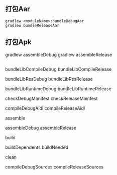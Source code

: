 ## 打包Aar
```
gradlew <moduleName>:bundleDebugAar  
gradlew bundleReleaseAar  
```

## 打包Apk
gradlew assembleDebug
gradlew assembleRelease

## 
bundleLibCompileDebug
bundleLibCompileRelease

bundleLibResDebug
bundleLibResRelease

bundleLibRuntimeDebug
bundleLibRuntimeRelease

checkDebugManifest
checkReleaseMainfest

compileDebugAidl
compileReleaseAidl


assemble

assembleDebug
assembleRelease

build

buildDependents
buildNeeded

clean

compileDebugSources
compileReleaseSources

